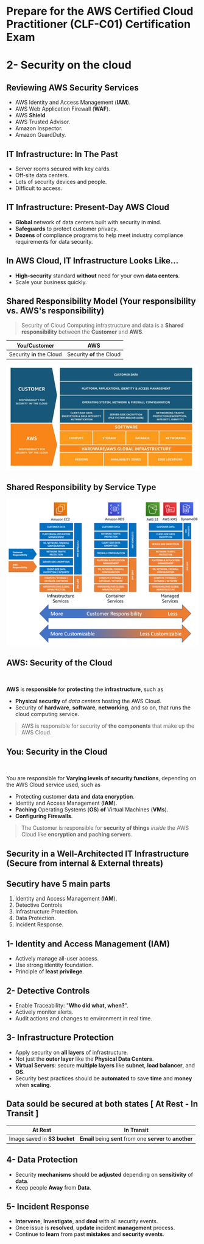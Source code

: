 # Prepare for the AWS Certified Cloud Practitioner (CLF-C01) Certification Exam

# 2- Security on the cloud

## Reviewing AWS Security Services

- AWS Identity and Access Management (**IAM**).
- AWS Web Application Firewall (**WAF**).
- AWS **Shield**.
- AWS Trusted Advisor.
- Amazon Inspector.
- Amazon GuardDuty.

## IT Infrastructure: In The Past

- Server rooms secured with key cards.
- Off-site data centers.
- Lots of security devices and people.
- Difficult to access.

## IT Infrastructure: Present-Day AWS Cloud

- **Global** network of data centers built with security in mind.
- **Safeguards** to protect customer privacy.
- **Dozens** of compliance programs to help meet industry compliance requirements for data security.

## In AWS Cloud, IT Infrastructure Looks Like...

- **High-security** standard **without** need for your own **data centers**.
- Scale your business quickly.

## Shared Responsibility Model (Your responsibility vs. AWS's responsibility)

> Security of Cloud Computing infrastructure and data is a **Shared responsibility** between the **Customer** and **AWS**.


You/Customer | AWS |
:---------:|:----------:|
Security **in** the Cloud      | Security **of** the Cloud   |

![Shared_Responsibility_Model](/Images/2-%20Security/Shared_Responsibility_Model.jpg)

## Shared Responsibility by Service Type

![Shared-Responsibility-by-Service-Type](/Images/2-%20Security/Shared-Responsibility-by-Service-Type.png)

## AWS: Security of the Cloud

<br>

**AWS** is **responsible** for **protecting** the **infrastructure**, such as

- **Physical security** of _data centers_ hosting the AWS Cloud.
- Security of **hardware**, **software**, **networking**, and so on, that runs the cloud computing service.

> AWS is responsible for security of **the components** that make up the AWS Cloud.

## You: Security in the Cloud

<br>

You are responsible for **Varying levels of security functions**, depending on the AWS Cloud service used, such as

- Protecting customer **data and data encryption**.
- Identity and Access Management (**IAM**).
- **Paching** Operating Systems (**OS**) **of** Virtual Machines (**VMs**).
- **Configuring Firewalls**.

> The Customer is responsible for **security of things** _inside_ the AWS Cloud like **encryption and paching servers**.

## Security in a Well-Architected IT Infrastructure (Secure from **internal** & **External** threats)

## Secutiry have **5** main parts

1. Identity and Access Management (**IAM**).
2. Detective Controls
3. Infrastructure Protection.
4. Data Protection.
5. Incident Response.

## 1- Identity and Access Management (**IAM**)

- Actively manage all-user access.
- Use strong identity foundation.
- Principle of **least privilege**.

## 2- Detective Controls

- Enable Traceability: "**Who did what, when?**".
- Actively monitor alerts.
- Audit actions and changes to environment in real time.

## 3- Infrastructure Protection

- Apply security on **all layers** of infrastructure.
- Not just the **outer layer** like the **Physical Data Centers**.
- **Virtual Servers**: secure **multiple layers** like **subnet**, **load balancer**, and **OS**.
- Security best practices should be **automated** to save **time** and **money** when **scaling**.

## Data sould be secured at both states [ At Rest - In Transit ]


At Rest | In Transit |
:---------:|:----------:|
Image saved in **S3 bucket**  | **Email** being **sent** from one **server** to **another** |

## 4- Data Protection

- Security **mechanisms** should be **adjusted** depending on **sensitivity** of **data**.
- Keep people **Away** from **Data**.

## 5- Incident Response
- **Intervene**, **Investigate**, and **deal** with all security events.
- Once issue is **resolved**, **update** incident **management** process.
- Continue to **learn** from past **mistakes** and **security events**.